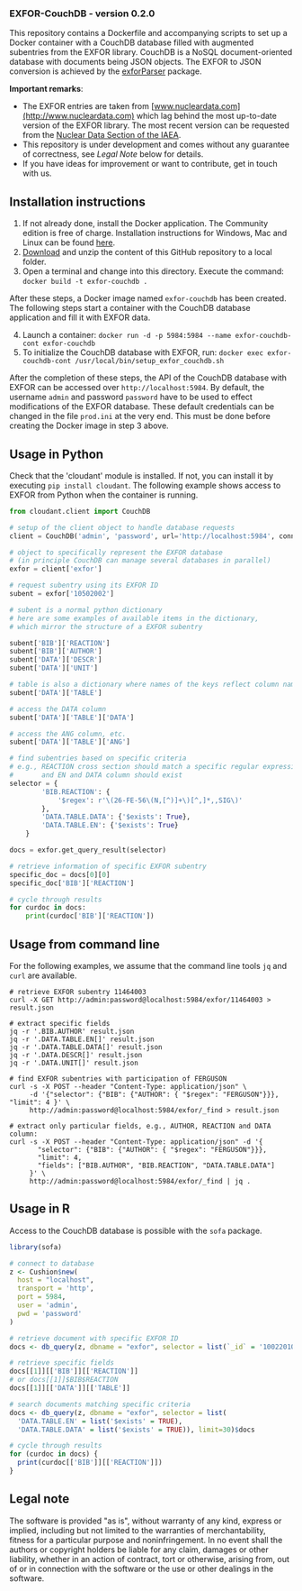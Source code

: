 ### EXFOR-CouchDB - version 0.2.0

This repository contains a Dockerfile and accompanying scripts to
set up a Docker container with a CouchDB database filled
with augmented subentries from the EXFOR library.
CouchDB is a NoSQL document-oriented database with documents being JSON objects.
The EXFOR to JSON conversion is achieved by the [exforParser](https://github.com/gschnabel/exforParser) package.

**Important remarks**:

- The EXFOR entries are taken from [www.nucleardata.com](http://www.nucleardata.com) which lag behind the most up-to-date version of the EXFOR library. The most recent version can be requested from the [Nuclear Data Section of the IAEA](mailto:nds.contact-point@iaea.org).
- This repository is under development and comes without any guarantee of correctness, see *Legal Note* below for details.
- If you have ideas for improvement or want to contribute, get in touch with us.

## Installation instructions

1. If not already done, install the Docker application.
   The Community edition is free of charge.
   Installation instructions for Windows, Mac and Linux can be found [here](https://docs.docker.com/install/).
2. [Download](https://github.com/gschnabel/exfor-couchdb-docker/archive/master.zip) 
   and unzip the content of this GitHub repository to a local folder.
3. Open a terminal and change into this directory.
   Execute the command: `docker build -t exfor-couchdb .`

After these steps, a Docker image named `exfor-couchdb` has been created.
The following steps start a container with the CouchDB database application
and fill it with EXFOR data.

4. Launch a container:
   `docker run -d -p 5984:5984 --name exfor-couchdb-cont exfor-couchdb`
5. To initialize the CouchDB database with EXFOR, run:
   `docker exec exfor-couchdb-cont /usr/local/bin/setup_exfor_couchdb.sh`

After the completion of these steps, the API of the CouchDB database with EXFOR
can be accessed over `http://localhost:5984`. 
By default, the username `admin` and password `password` have to be used to
effect modifications of the EXFOR database.
These default credentials can be changed in the file `prod.ini` at the very end.
This must be done before creating the Docker image in step 3 above.

## Usage in Python

Check that the 'cloudant' module is installed.
If not, you can install it by executing `pip install cloudant`.
The following example shows access to EXFOR from Python when the container is running.

```python
from cloudant.client import CouchDB

# setup of the client object to handle database requests
client = CouchDB('admin', 'password', url='http://localhost:5984', connect=True)

# object to specifically represent the EXFOR database
# (in principle CouchDB can manage several databases in parallel)
exfor = client['exfor']

# request subentry using its EXFOR ID
subent = exfor['10502002']

# subent is a normal python dictionary
# here are some examples of available items in the dictionary, 
# which mirror the structure of a EXFOR subentry

subent['BIB']['REACTION']
subent['BIB']['AUTHOR']
subent['DATA']['DESCR']
subent['DATA']['UNIT']

# table is also a dictionary where names of the keys reflect column names
subent['DATA']['TABLE']

# access the DATA column
subent['DATA']['TABLE']['DATA']

# access the ANG column, etc.
subent['DATA']['TABLE']['ANG']

# find subentries based on specific criteria
# e.g., REACTION cross section should match a specific regular expression
#       and EN and DATA column should exist
selector = {
        'BIB.REACTION': {
            '$regex': r'\(26-FE-56\(N,[^)]+\)[^,]*,,SIG\)'
        },
        'DATA.TABLE.DATA': {'$exists': True},
        'DATA.TABLE.EN': {'$exists': True}
    }

docs = exfor.get_query_result(selector)

# retrieve information of specific EXFOR subentry
specific_doc = docs[0][0]
specific_doc['BIB']['REACTION']

# cycle through results
for curdoc in docs:
    print(curdoc['BIB']['REACTION'])
```

## Usage from command line

For the following examples, we assume that the command line tools `jq` and `curl` are available.

```shell
# retrieve EXFOR subentry 11464003
curl -X GET http://admin:password@localhost:5984/exfor/11464003 > result.json

# extract specific fields
jq -r '.BIB.AUTHOR' result.json
jq -r '.DATA.TABLE.EN[]' result.json
jq -r '.DATA.TABLE.DATA[]' result.json
jq -r '.DATA.DESCR[]' result.json
jq -r '.DATA.UNIT[]' result.json

# find EXFOR subentries with participation of FERGUSON
curl -s -X POST --header "Content-Type: application/json" \
     -d '{"selector": {"BIB": {"AUTHOR": { "$regex": "FERGUSON"}}}, "limit": 4 }' \
     http://admin:password@localhost:5984/exfor/_find > result.json

# extract only particular fields, e.g., AUTHOR, REACTION and DATA column:
curl -s -X POST --header "Content-Type: application/json" -d '{
       "selector": {"BIB": {"AUTHOR": { "$regex": "FERGUSON"}}}, 
       "limit": 4,
       "fields": ["BIB.AUTHOR", "BIB.REACTION", "DATA.TABLE.DATA"]
     }' \
     http://admin:password@localhost:5984/exfor/_find | jq .
```

## Usage in R

Access to the CouchDB database is possible with the `sofa` package.
```R
library(sofa)

# connect to database
z <- Cushion$new(
  host = "localhost",
  transport = 'http',
  port = 5984,
  user = 'admin',
  pwd = 'password'
)

# retrieve document with specific EXFOR ID
docs <- db_query(z, dbname = "exfor", selector = list(`_id` = '10022010'))$docs

# retrieve specific fields
docs[[1]][['BIB']][['REACTION']]
# or docs[[1]]$BIB$REACTION
docs[[1]][['DATA']][['TABLE']]

# search documents matching specific criteria
docs <- db_query(z, dbname = "exfor", selector = list(
  'DATA.TABLE.EN' = list('$exists' = TRUE),
  'DATA.TABLE.DATA' = list('$exists' = TRUE)), limit=30)$docs

# cycle through results
for (curdoc in docs) {
  print(curdoc[['BIB']][['REACTION']])
}
```


## Legal note

The software is provided "as is", without warranty of any kind, express or implied, including but not limited to the warranties of merchantability, fitness for a particular purpose and noninfringement. In no event shall the authors or copyright holders be liable for any claim, damages or other liability, whether in an action of contract, tort or otherwise, arising from, out of or in connection with the software or the use or other dealings in the software.
